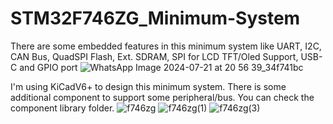 # STM32F746ZG_Minimum-System
There are some embedded features in this minimum system like UART, I2C, CAN Bus, QuadSPI Flash, Ext. SDRAM, SPI for LCD TFT/Oled Support, USB-C and GPIO port
![WhatsApp Image 2024-07-21 at 20 56 39_34f741bc](https://github.com/user-attachments/assets/0a2e059e-38c8-463a-8ff5-939dd4701ec4)

I'm using KiCadV6+ to design this minimum system. There is some additional component to support some peripheral/bus. You can check the component library folder.
![f746zg](https://github.com/user-attachments/assets/5ee2e605-9a2b-4464-9024-9662884c25d2)
![f746zg(1)](https://github.com/user-attachments/assets/2e81f9af-e7de-4b94-aa2a-511759fa5d59)
![f746zg(3)](https://github.com/user-attachments/assets/eb5d9b9b-c092-4f4c-b037-affc87236f8e)


